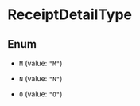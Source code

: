 

# ReceiptDetailType

## Enum


* `M` (value: `"M"`)

* `N` (value: `"N"`)

* `O` (value: `"O"`)



